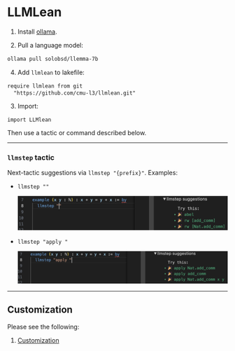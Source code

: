 # LLMLean
1. Install [ollama](https://ollama.com/).

2. Pull a language model:
```bash
ollama pull solobsd/llemma-7b
```

4. Add `llmlean` to lakefile:
```lean
require llmlean from git
  "https://github.com/cmu-l3/llmlean.git"
```

3. Import:
```lean
import LLMlean
```

Then use a tactic or command described below.

----
### `llmstep` tactic
Next-tactic suggestions via `llmstep "{prefix}"`. Examples:

- `llmstep ""`

  <img src="img/llmstep_empty.png" style="width:500px">

- `llmstep "apply "`

  <img src="img/llmstep_apply.png" style="width:500px">

---------------

## Customization

Please see the following:
1. [Customization](docs/customization.md)
